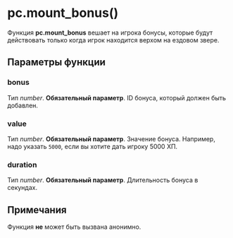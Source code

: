 # pc.mount_bonus()
Функция **pc.mount_bonus** вешает на игрока бонусы, которые будут действовать только когда игрок находится верхом на ездовом звере.

## Параметры функции
### bonus
Тип *number*. **Обязательный параметр**. ID бонуса, который должен быть добавлен.

### value
Тип *number*. **Обязательный параметр**. Значение бонуса. Например, надо указать `5000`, если вы хотите дать игроку 5000 ХП.

### duration
Тип *number*. **Обязательный параметр**. Длительность бонуса в секундах.

## Примечания
Функция **не** может быть вызвана анонимно.